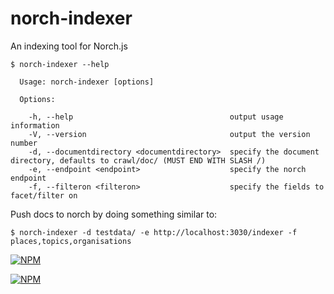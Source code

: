 norch-indexer
==============

An indexing tool for Norch.js

```
$ norch-indexer --help

  Usage: norch-indexer [options]

  Options:

    -h, --help                                   output usage information
    -V, --version                                output the version number
    -d, --documentdirectory <documentdirectory>  specify the document directory, defaults to crawl/doc/ (MUST END WITH SLASH /)
    -e, --endpoint <endpoint>                    specify the norch endpoint
    -f, --filteron <filteron>                    specify the fields to facet/filter on
```

Push docs to norch by doing something similar to:

`$ norch-indexer -d testdata/ -e http://localhost:3030/indexer -f places,topics,organisations`

[![NPM](https://nodei.co/npm/norch-indexer.png?stars&downloads)](https://nodei.co/npm/norch-indexer/)

[![NPM](https://nodei.co/npm-dl/norch-indexer.png)](https://nodei.co/npm/norch-indexer/)
